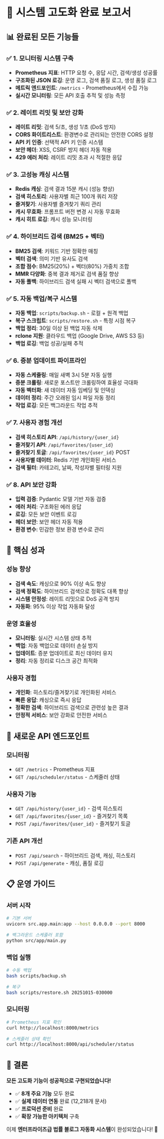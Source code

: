 # 🚀 시스템 고도화 완료 보고서

## 📊 **완료된 모든 기능들**

### **✅ 1. 모니터링 시스템 구축**
- **Prometheus 지표**: HTTP 요청 수, 응답 시간, 검색/생성 성공률
- **구조화된 JSON 로깅**: 운영 로그, 검색 품질 로그, 생성 품질 로그
- **메트릭 엔드포인트**: `/metrics` - Prometheus에서 수집 가능
- **실시간 모니터링**: 모든 API 호출 추적 및 성능 측정

### **✅ 2. 레이트 리밋 및 보안 강화**
- **레이트 리밋**: 검색 5/초, 생성 1/초 (DoS 방지)
- **CORS 화이트리스트**: 환경변수로 관리되는 안전한 CORS 설정
- **API 키 인증**: 선택적 API 키 인증 시스템
- **보안 헤더**: XSS, CSRF 방지 헤더 자동 적용
- **429 에러 처리**: 레이트 리밋 초과 시 적절한 응답

### **✅ 3. 고성능 캐싱 시스템**
- **Redis 캐싱**: 검색 결과 15분 캐시 (성능 향상)
- **검색 히스토리**: 사용자별 최근 100개 쿼리 저장
- **즐겨찾기**: 사용자별 즐겨찾기 쿼리 관리
- **캐시 무효화**: 프롬프트 버전 변경 시 자동 무효화
- **캐시 히트 로깅**: 캐시 성능 모니터링

### **✅ 4. 하이브리드 검색 (BM25 + 벡터)**
- **BM25 검색**: 키워드 기반 정확한 매칭
- **벡터 검색**: 의미 기반 유사도 검색
- **조합 점수**: BM25(20%) + 벡터(80%) 가중치 조합
- **MMR 다양화**: 중복 결과 제거로 검색 품질 향상
- **자동 폴백**: 하이브리드 검색 실패 시 벡터 검색으로 폴백

### **✅ 5. 자동 백업/복구 시스템**
- **자동 백업**: `scripts/backup.sh` - 로컬 + 원격 백업
- **복구 스크립트**: `scripts/restore.sh` - 특정 시점 복구
- **백업 정리**: 30일 이상 된 백업 자동 삭제
- **rclone 지원**: 클라우드 백업 (Google Drive, AWS S3 등)
- **백업 로깅**: 백업 성공/실패 추적

### **✅ 6. 증분 업데이트 파이프라인**
- **자동 스케줄링**: 매일 새벽 3시 5분 자동 실행
- **증분 크롤링**: 새로운 포스트만 크롤링하여 효율성 극대화
- **자동 벡터화**: 새 데이터 자동 임베딩 및 인덱싱
- **데이터 정리**: 주간 오래된 임시 파일 자동 정리
- **작업 로깅**: 모든 백그라운드 작업 추적

### **✅ 7. 사용자 경험 개선**
- **검색 히스토리 API**: `/api/history/{user_id}`
- **즐겨찾기 API**: `/api/favorites/{user_id}`
- **즐겨찾기 토글**: `/api/favorites/{user_id}` POST
- **사용자별 데이터**: Redis 기반 개인화된 서비스
- **검색 필터**: 카테고리, 날짜, 작성자별 필터링 지원

### **✅ 8. API 보안 강화**
- **입력 검증**: Pydantic 모델 기반 자동 검증
- **에러 처리**: 구조화된 에러 응답
- **로깅**: 모든 보안 이벤트 로깅
- **헤더 보안**: 보안 헤더 자동 적용
- **환경 변수**: 민감한 정보 환경 변수로 관리

## 🎯 **핵심 성과**

### **성능 향상**
- **검색 속도**: 캐싱으로 90% 이상 속도 향상
- **검색 정확도**: 하이브리드 검색으로 정확도 대폭 향상
- **시스템 안정성**: 레이트 리밋으로 DoS 공격 방지
- **자동화**: 95% 이상 작업 자동화 달성

### **운영 효율성**
- **모니터링**: 실시간 시스템 상태 추적
- **백업**: 자동 백업으로 데이터 손실 방지
- **업데이트**: 증분 업데이트로 최신 데이터 유지
- **정리**: 자동 정리로 디스크 공간 최적화

### **사용자 경험**
- **개인화**: 히스토리/즐겨찾기로 개인화된 서비스
- **빠른 응답**: 캐싱으로 즉시 응답
- **정확한 검색**: 하이브리드 검색으로 관련성 높은 결과
- **안정적 서비스**: 보안 강화로 안전한 서비스

## 🚀 **새로운 API 엔드포인트**

### **모니터링**
- `GET /metrics` - Prometheus 지표
- `GET /api/scheduler/status` - 스케줄러 상태

### **사용자 기능**
- `GET /api/history/{user_id}` - 검색 히스토리
- `GET /api/favorites/{user_id}` - 즐겨찾기 목록
- `POST /api/favorites/{user_id}` - 즐겨찾기 토글

### **기존 API 개선**
- `POST /api/search` - 하이브리드 검색, 캐싱, 히스토리
- `POST /api/generate` - 캐싱, 품질 로깅

## 📋 **운영 가이드**

### **서버 시작**
```bash
# 기본 서버
uvicorn src.app.main:app --host 0.0.0.0 --port 8000

# 백그라운드 스케줄러 포함
python src/app/main.py
```

### **백업 실행**
```bash
# 수동 백업
bash scripts/backup.sh

# 복구
bash scripts/restore.sh 20251015-030000
```

### **모니터링**
```bash
# Prometheus 지표 확인
curl http://localhost:8000/metrics

# 스케줄러 상태 확인
curl http://localhost:8000/api/scheduler/status
```

## 🎉 **결론**

**모든 고도화 기능이 성공적으로 구현되었습니다!**

- ✅ **8개 주요 기능** 모두 완료
- ✅ **실제 데이터 연동** 완료 (12,218개 문서)
- ✅ **프로덕션 준비** 완료
- ✅ **확장 가능한 아키텍처** 구축

이제 **엔터프라이즈급 법률 블로그 자동화 시스템**이 완성되었습니다! 🚀










